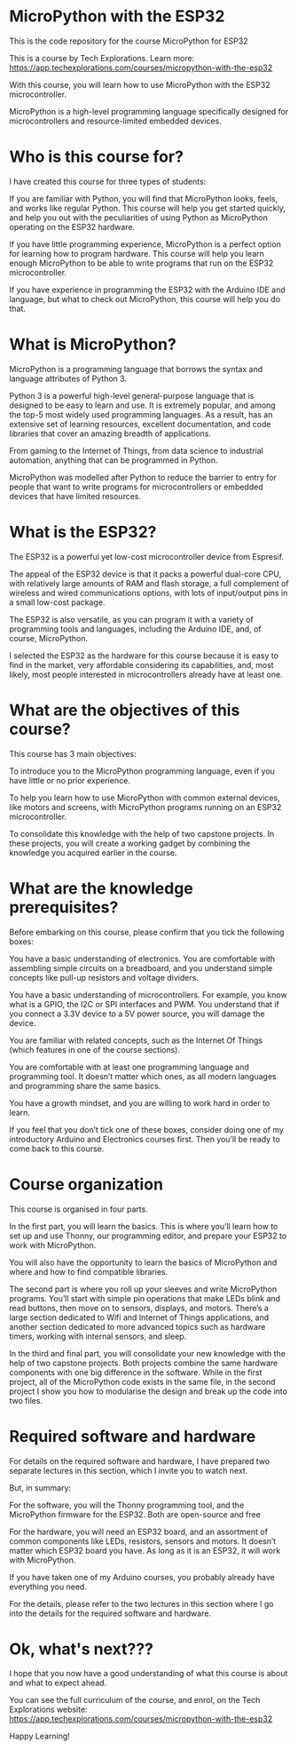 # MicroPython with the ESP32
This is the code repository for the course MicroPython for ESP32

This is a course by Tech Explorations. Learn more: https://app.techexplorations.com/courses/micropython-with-the-esp32

With this course, you will learn how to use MicroPython with the ESP32 microcontroller.

MicroPython is a high-level programming language specifically designed for microcontrollers and resource-limited embedded devices.

# Who is this course for?

I have created this course for three types of students:

If you are familiar with Python, you will find that MicroPython looks, feels, and works like regular Python. This course will help you get started quickly, and help you out with the peculiarities of using Python as MicroPython operating on the ESP32 hardware.

If you have little programming experience, MicroPython is a perfect option for learning how to program hardware. This course will help you learn enough MicroPython to be able to write programs that run on the ESP32 microcontroller.

If you have experience in programming the ESP32 with the Arduino IDE and language, but what to check out MicroPython, this course will help you do that. 

# What is MicroPython?

MicroPython is a programming language that borrows the syntax and language attributes of Python 3. 

Python 3 is a powerful high-level general-purpose language that is designed to be easy to learn and use. It is extremely popular, and among the top-5 most widely used programming languages. As a result, has an extensive set of learning resources, excellent documentation, and code libraries that cover an amazing breadth of applications. 

From gaming to the Internet of Things, from data science to industrial automation, anything that can be programmed in Python.

MicroPython was modelled after Python to reduce the barrier to entry for people that want to write programs for microcontrollers or embedded devices that have limited resources.

# What is the ESP32?

The ESP32 is a powerful yet low-cost microcontroller device from Espresif. 

The appeal of the ESP32 device is that it packs a powerful dual-core CPU, with relatively large amounts of RAM and flash storage, a full complement of wireless and wired communications options, with lots of input/output pins in a small low-cost package.

The ESP32 is also versatile, as you can program it with a variety of programming tools and languages, including the Arduino IDE, and, of course, MicroPython.

I selected the ESP32 as the hardware for this course because it is easy to find in the market, very affordable considering its capabilities, and, most likely, most people interested in microcontrollers already have at least one.

# What are the objectives of this course?

This course has 3 main objectives:

To introduce you to the MicroPython programming language, even if you have little or no prior experience.

To help you learn how to use MicroPython with common external devices, like motors and screens, with MicroPython programs running on an ESP32 microcontroller.

To consolidate this knowledge with the help of two capstone projects. In these projects, you will create a working gadget by combining the knowledge you acquired earlier in the course.

# What are the knowledge prerequisites?

Before embarking on this course, please confirm that you tick the following boxes:

You have a basic understanding of electronics. You are comfortable with assembling simple circuits on a breadboard, and you understand simple concepts like pull-up resistors and voltage dividers.

You have a basic understanding of microcontrollers. For example, you know what is a GPIO, the I2C or SPI interfaces and PWM. You understand that if you connect a 3.3V device to a 5V power source, you will damage the device. 

You are familiar with related concepts, such as the Internet Of Things (which features in one of the course sections).

You are comfortable with at least one programming language and programming tool. It doesn’t matter which ones, as all modern languages and programming share the same basics.

You have a growth mindset, and you are willing to work hard in order to learn.

If you feel that you don’t tick one of these boxes, consider doing one of my introductory Arduino and Electronics courses first. Then you’ll be ready to come back to this course.

# Course organization

This course is organised in four parts.

In the first part, you will learn the basics. This is where you’ll learn how to set up and use Thonny, our programming editor, and prepare your ESP32 to work with MicroPython.

You will also have the opportunity to learn the basics of MicroPython and where and how to find compatible libraries.

The second part is where you roll up your sleeves and write MicroPython programs. You’ll start with simple pin operations that make LEDs blink and read buttons, then move on to sensors, displays, and motors. There’s a large section dedicated to Wifi and Internet of Things applications, and another section dedicated to more advanced topics such as hardware timers, working with internal sensors, and sleep.

In the third and final part, you will consolidate your new knowledge with the help of two capstone projects. Both projects combine the same hardware components with one big difference in the software. While in the first project, all of the MicroPython code exists in the same file, in the second project I show you how to modularise the design and break up the code into two files.

# Required software and hardware

For details on the required software and hardware, I have prepared two separate lectures in this section, which I invite you to watch next.

But, in summary:

For the software, you will the Thonny programming tool, and the MicroPython firmware for the ESP32. Both are open-source and free

For the hardware, you will need an ESP32 board, and an assortment of common components like LEDs, resistors, sensors and motors. It doesn’t matter which ESP32 board you have. As long as it is an ESP32, it will work with MicroPython.

If you have taken one of my Arduino courses, you probably already have everything you need. 

For the details, please refer to the two lectures in this section where I go into the details for the required software and hardware.

# Ok, what's next???

I hope that you now have a good understanding of what this course is about and what to expect ahead.

You can see the full curriculum of the course, and enrol, on the Tech Explorations website: https://app.techexplorations.com/courses/micropython-with-the-esp32

Happy Learning!
